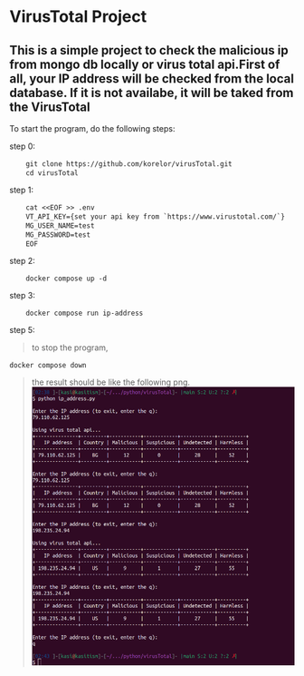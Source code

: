 # VirusTotal Project
## This is a simple project to check the malicious ip from mongo db locally or virus total api.First of all, your IP address will be checked from the local database. If it is not availabe, it will be taked from the VirusTotal

To start the program, do the following steps:

step 0:
```
    git clone https://github.com/korelor/virusTotal.git
    cd virusTotal
```
step 1:
```
    cat <<EOF >> .env
    VT_API_KEY={set your api key from `https://www.virustotal.com/`}
    MG_USER_NAME=test
    MG_PASSWORD=test
    EOF
```
step 2:
```
    docker compose up -d
```
step 3:
```
    docker compose run ip-address
```
step 5:
> to stop the program, 
```
docker compose down

```
>the result should be like the following png.
![alt text](result.png)

